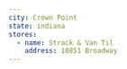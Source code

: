 ```yaml
---
city: Crown Point
state: indiana
stores:
  - name: Strack & Van Til
    address: 10851 Broadway
---
```

